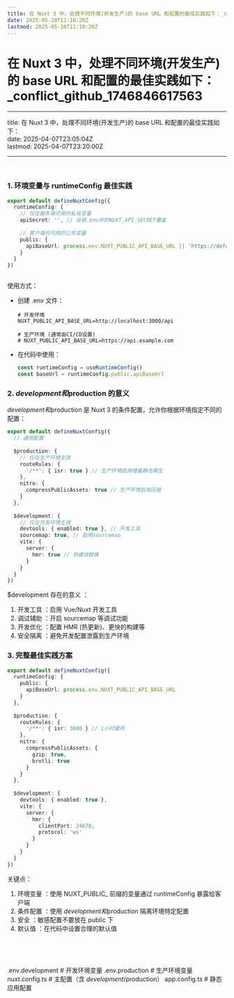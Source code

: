 ```yaml
---
title: 在 Nuxt 3 中，处理不同环境(开发生产)的 base URL 和配置的最佳实践如下：_conflict_github_1746846617563
date: 2025-05-10T11:10:20Z
lastmod: 2025-05-10T11:10:20Z
---
```


# 在 Nuxt 3 中，处理不同环境(开发生产)的 base URL 和配置的最佳实践如下：_conflict_github_1746846617563

---

title: 在 Nuxt 3 中，处理不同环境(开发生产)的 base URL 和配置的最佳实践如下：  
date: 2025-04-07T23:05:04Z  
lastmod: 2025-04-07T23:20:00Z

---

‍

### 1. 环境变量与 runtimeConfig 最佳实践

```typescript
export default defineNuxtConfig({
  runtimeConfig: {
    // 仅在服务端可用的私有变量
    apiSecret: '', // 会被.env中的NUXT_API_SECRET覆盖
    
    // 客户端也可用的公共变量
    public: {
      apiBaseUrl: process.env.NUXT_PUBLIC_API_BASE_URL || 'https://default-api.example.com'
    }
  }
})
```

```
```

使用方式：

* 创建 .env 文件：

  ```plaintext
  # 开发环境
  NUXT_PUBLIC_API_BASE_URL=http://localhost:3000/api

  # 生产环境 (通常由CI/CD设置)
  # NUXT_PUBLIC_API_BASE_URL=https://api.example.com
  ```
* 在代码中使用：

  ```typescript
  const runtimeConfig = useRuntimeConfig()
  const baseUrl = runtimeConfig.public.apiBaseUrl
  ```

### 2. $development 和$production 的意义

$development 和$production 是 Nuxt 3 的条件配置，允许你根据环境指定不同的配置：

```typescript
export default defineNuxtConfig({
  // 通用配置
  
  $production: {
    // 仅在生产环境生效
    routeRules: {
      '/**': { isr: true } // 生产环境启用增量静态再生
    },
    nitro: {
      compressPublicAssets: true // 生产环境启用压缩
    }
  },
  
  $development: {
    // 仅在开发环境生效
    devtools: { enabled: true }, // 开发工具
    sourcemap: true, // 启用sourcemap
    vite: {
      server: {
        hmr: true // 热模块替换
      }
    }
  }
})
```

$development 存在的意义 ：

1. 开发工具 ：启用 Vue/Nuxt 开发工具
2. 调试辅助 ：开启 sourcemap 等调试功能
3. 开发优化 ：配置 HMR (热更新)、更快的构建等
4. 安全隔离 ：避免开发配置泄露到生产环境

### 3. 完整最佳实践方案

```typescript
export default defineNuxtConfig({
  runtimeConfig: {
    public: {
      apiBaseUrl: process.env.NUXT_PUBLIC_API_BASE_URL
    }
  },
  
  $production: {
    routeRules: {
      '/**': { isr: 3600 } // 1小时缓存
    },
    nitro: {
      compressPublicAssets: {
        gzip: true,
        brotli: true
      }
    }
  },
  
  $development: {
    devtools: { enabled: true },
    vite: {
      server: {
        hmr: {
          clientPort: 24678,
          protocol: 'ws'
        }
      }
    }
  }
})
```

关键点：

1. 环境变量 ：使用 NUXT_PUBLIC_ 前缀的变量通过 runtimeConfig 暴露给客户端
2. 条件配置 ：使用 $development 和$production 隔离环境特定配置
3. 安全 ：敏感配置不要放在 public 下
4. 默认值 ：在代码中设置合理的默认值

‍

‍

.env.development       # 开发环境变量
.env.production        # 生产环境变量
nuxt.config.ts         # 主配置（含 $development/$production）
app.config.ts          # 静态应用配置
